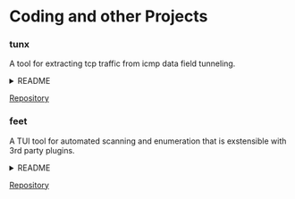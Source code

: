 # Coding and other Projects

### tunx
  
A tool for extracting tcp traffic from icmp data field tunneling.
  
<details>
  <summary>README</summary>

<div markdown="1">

> # tunx
> ### Name:
> tunx, tunnel extractor
>
> ### Synopis:
> python3 tunx [-o offset] [input_file] [output_file]
>
> ### Description:
> Extracts ICMP tunneled TCP/IP layers from scapy compatible packet captures.
>
> Looks for tunneled layer in 'data' field of ICMP packet (ICMP.data of Ether/IP/ICMP frame) and extracts to output file as pcap.
>
> ### Options:
>
> **Required:**
> - [input_file]    Capture file to extract from.  Works with scapy compatible capture files.
> - [output_file]   File to write extracted layer to.
>  
> **Optional:**
> - [-o]            Specify byte offset of tunneled layer in data field.
>
> ### Examples: 
> python3 tunx Ping.pcap extract.pcap
> python3 tunx -o 5 sneakers.pcap extract2.pcap
>
> ### Author:
> James Read

</div>

</details>
  
[Repository](https://github.com/jmrweb/tunx)


### feet

A TUI tool for automated scanning and enumeration that is exstensible with 3rd party plugins.

<details>
  <summary>README</summary>

<div markdown="1">

> # feet
> ### Name:
> feet, friendly extensible enumeration tool
>
> ### Synopis:
> python3 feet
>
> ### Description:
> An application for automated scanning and emumeration using a mouse driven, text user interface.  It is extensible via third party plugins as definied in the API.  feet is built on Textual, Reconnoitre and Redis.
>
> ### Author:
> James Read

</div>

</details>

[Repository](https://github.com/jmrweb/feet)
